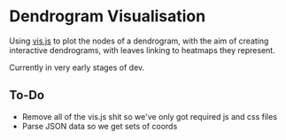 # Dendrogram Visualisation

Using [vis.js](http://visjs.org/) to plot the nodes of a dendrogram, with the aim of creating interactive dendrograms, with leaves linking to heatmaps they represent. 

Currently in very early stages of dev.

## To-Do
- Remove all of the vis.js shit so we've only got required js and css files
- Parse JSON data so we get sets of coords
